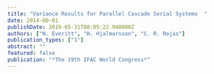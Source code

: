 ```yaml
---
title: "Variance Results for Parallel Cascade Serial Systems  "
date: 2014-00-01
publishDate: 2019-05-31T08:05:22.948080Z
authors: ["N. Everitt", "H. Hjalmarsson", "C. R. Rojas"]
publication_types: ["1"]
abstract: ""
featured: false
publication: "*The 19th IFAC World Congress*"
---
```


